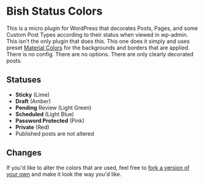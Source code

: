 # Bish Status Colors

This is a micro plugin for WordPress that decorates Posts, Pages, and some Custom Post Types according to their status when viewed in wp-admin. This isn't the only plugin that does this. This one does it simply and uses preset [Material Colors](https://www.materialui.co/colors) for the backgrounds and borders that are applied. There is no config. There are no options. There are only clearly decorated posts.

## Statuses

- **Sticky** (Lime)
- **Draft** (Amber)
- **Pending** Review (Light Green)
- **Scheduled** (Light Blue)
- **Password Protected** (Pink)
- **Private** (Red)
- Published posts are not altered

## Changes

If you'd like to alter the colors that are used, feel free to [fork a version of your own](https://github.com/bishless/bish-status-colors) and make it look the way you'd like.
